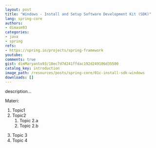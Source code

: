 ```yaml
---
layout: post
title: "Windows - Install and Setup Software Development Kit (SDK)"
lang: spring-core
authors:
- dimasm93
categories:
- java
- spring
refs: 
- https://spring.io/projects/spring-framework
youtube: 
comments: true
gist: dimMaryanto93/18ec7d7d241ffdac192d249106d35500
catalog_key: introduction
image_path: /resources/posts/spring-core/01c-install-sdk-windows
downloads: []
---
```



description...

Materi: 

1. Topic1
2. Topic2
    1. Topic 2.a
    2. Topic 2.b
<!--more-->
3. Topic 3
4. Topic 4